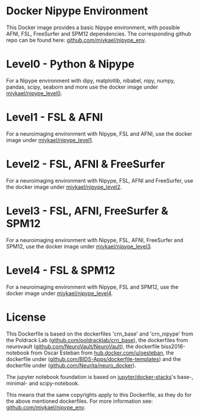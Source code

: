 # Docker Nipype Environment

This Docker image provides a basic Nipype environment, with possible AFNI, FSL, FreeSurfer and SPM12 dependencies. The corresponding github repo can be found here: [github.com/miykael/nipype_env](https://github.com/miykael/nipype_env).

# Level0 - Python & Nipype

For a Nipype environment with dipy, matplotlib, nibabel, nipy, numpy, pandas, scipy, seaborn and more use the docker image under [miykael/nipype_level0](https://hub.docker.com/r/miykael/nipype_level0/).

# Level1 - FSL & AFNI

For a neuroimaging environment with Nipype, FSL and AFNI, use the docker image under [miykael/nipype_level1](https://hub.docker.com/r/miykael/nipype_level1/).

# Level2 - FSL, AFNI & FreeSurfer

For a neuroimaging environment with Nipype, FSL, AFNI and FreeSurfer, use the docker image under [miykael/nipype_level2](https://hub.docker.com/r/miykael/nipype_level2/).

# Level3 - FSL, AFNI, FreeSurfer & SPM12

For a neuroimaging environment with Nipype, FSL, AFNI, FreeSurfer and SPM12, use the docker image under [miykael/nipype_level3](https://hub.docker.com/r/miykael/nipype_level3/).

# Level4 - FSL & SPM12

For a neuroimaging environment with Nipype, FSL and SPM12, use the docker image under [miykael/nipype_level4](https://hub.docker.com/r/miykael/nipype_level4/).

# License

This Dockerfile is based on the dockerfiles 'crn_base' and 'crn_nipype' from the Poldrack Lab ([github.com/poldracklab/crn_base](https://github.com/poldracklab/crn_base)), the dockerfiles from neurovault ([github.com/NeuroVault/NeuroVault](https://github.com/NeuroVault/NeuroVault)), the dockerfile biss2016-notebook from Oscar Esteban from [hub.docker.com/u/oesteban](https://hub.docker.com/u/oesteban), the dockerfile under ([github.com/BIDS-Apps/dockerfile-templates](https://github.com/BIDS-Apps/dockerfile-templates)) and the dockerfile under ([github.com/Neurita/neuro_docker](https://github.com/Neurita/neuro_docker)).

The jupyter notebook foundation is based on [jupyter/docker-stacks](https://github.com/jupyter/docker-stacks)'s base-, minimal- and scipy-notebook.

This means that the same copyrights apply to this Dockerfile, as they do for the above mentioned dockerfiles. For more information see: [github.com/miykael/nipype_env](https://github.com/miykael/nipype_env).
